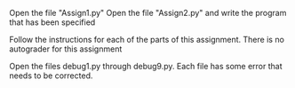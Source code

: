 Open the file "Assign1.py"
Open the file "Assign2.py" and write the program that has been specified

Follow the instructions for each of the parts of this assignment.
There is no autograder for this assignment

Open the files debug1.py through debug9.py.
Each file has some error that needs to be corrected.
